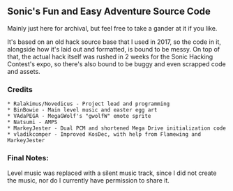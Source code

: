 ## Sonic's Fun and Easy Adventure Source Code

Mainly just here for archival, but feel free to take a gander at it if you like.

It's based on an old hack source base that I used in 2017, so the code in it, alongside how it's laid out and formatted, is bound to be messy. On top of that, the actual hack itself was rushed in 2 weeks for the Sonic Hacking Contest's expo, so there's also bound to be buggy and even scrapped code and assets.

### Credits
	* Ralakimus/Novedicus - Project lead and programming
	* BinBowie - Main level music and easter egg art
	* VAdaPEGA - MegaGWolf's "gwolfW" emote sprite
	* Natsumi - AMPS
	* MarkeyJester - Dual PCM and shortened Mega Drive initialization code
	* vladikcomper - Improved KosDec, with help from Flamewing and MarkeyJester

### Final Notes:
Level music was replaced with a silent music track, since I did not create the music, nor do I currently have permission to share it.